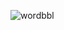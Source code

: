 ![wordbbl](https://github.com/SOU-Boscoe/phantom-tollbooth-kaetlen/assets/150194361/981b44ca-ebfa-476a-a855-54d4a248a586)
